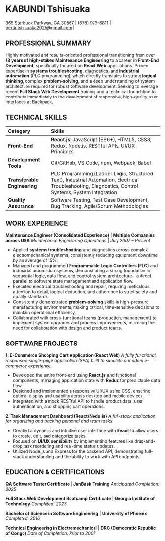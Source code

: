 # KABUNDI Tshisuaka
365 Starbuck Parkway, GA 30567 | (678) 979-6811 | bertintshisuaka2025@gmail.com | 

## PROFESSIONAL SUMMARY

Highly motivated and results-oriented professional transitioning from over **18 years of high-stakes Maintenance Engineering** to a career in **Front-End Development**, specifically focused on **React Web** applications. Proven expertise in **systems troubleshooting**, diagnostics, and **industrial automation** (PLC programming), which directly translates to strong **logical thinking**, complex **problem-solving**, and a deep understanding of system architecture required for robust software development. Seeking to leverage recent **Full Stack Web Development** training and a technical foundation to contribute immediately to the development of responsive, high-quality user interfaces at Backpack.

## TECHNICAL SKILLS

| Category | Skills |
| :--- | :--- |
| **Front-End** | **React.js**, JavaScript (ES6+), HTML5, CSS3, Redux, Node.js, RESTful APIs, UI/UX Principles |
| **Development Tools** | Git/GitHub, VS Code, npm, Webpack, Babel |
| **Transferable Engineering** | PLC Programming (Ladder Logic, Structured Text), Industrial Automation, Electrical Troubleshooting, Diagnostics, Control Systems, System Integration |
| **Quality Assurance** | Software Testing, Test Case Development, Bug Tracking, Agile/Scrum Methodologies |

## WORK EXPERIENCE

**Maintenance Engineer (Consolidated Experience)** | **Multiple Companies across USA**
*Maintenance Engineering Operations* | *July 2007 – Present*

*   Applied **systems troubleshooting** and diagnostics across complex electromechanical systems, consistently reducing equipment downtime by an average of 15%.
*   Managed and programmed **Programmable Logic Controllers (PLC)** and industrial automation systems, demonstrating a strong foundation in sequential logic, data flow, and control system architecture—a direct parallel to software state management and application flow.
*   Executed electrical troubleshooting and repair, requiring meticulous attention to detail, logical deduction, and adherence to strict safety and quality standards.
*   Consistently demonstrated **problem-solving** skills in high-pressure manufacturing environments, making critical, time-sensitive decisions to maintain operational efficiency.
*   Collaborated with cross-functional teams (production, management) to implement system upgrades and process improvements, mirroring the need for collaboration with design and product teams.

## SOFTWARE PROJECTS

**1. E-Commerce Shopping Cart Application (React Web)**
*A fully functional, responsive single-page application (SPA) built to simulate a modern e-commerce experience.*

*   Developed the entire front-end using **React.js** and functional components, managing application state with **Redux** for predictable data flow.
*   Designed and implemented a responsive UI/UX using CSS, ensuring optimal display and usability across desktop and mobile devices.
*   Integrated with a mock RESTful API to handle product data, user authentication, and shopping cart operations.

**2. Task Management Dashboard (React/Node.js)**
*A full-stack application for organizing and tracking personal and team tasks.*

*   Created a dynamic and intuitive user interface with **React** to allow users to create, edit, and categorize tasks.
*   Focused on **UI/UX sensibility** by implementing features like drag-and-drop task reordering and real-time status updates.
*   Utilized Node.js and Express for the backend API, demonstrating full-stack understanding and the ability to work with API endpoints.

## EDUCATION & CERTIFICATIONS

**QA Software Tester Certificate** | **JanBask Training**
*Anticipated Completion: 2025*

**Full Stack Web Development Bootcamp Certificate** | **Georgia Institute of Technology**
*Completed: 2023*

**Bachelor of Science in Software Engineering** | **University of Phoenix**
*Completed: 2016*

**Technical Engineering in Electromechanical** | **DRC (Democratic Republic of Congo)**
*Date of Completion: Prior to 2007*